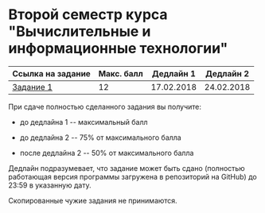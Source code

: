# Второй семестр курса "Вычислительные и информационные технологии"
|Ссылка на задание|Макс. балл|Дедлайн 1|Дедлайн 2|
|---|---|---|---|
|[Задание 1](./Assignment1) |12|17.02.2018|24.02.2018|



При сдаче полностью сделанного задания вы получите:

* до дедлайна 1 -- максимальный балл

* до дедлайна 2 -- 75% от максимального балла

* после дедлайна 2 -- 50% от максимального балла

Дедлайн подразумевает, что задание может быть сдано (полностью работающая версия программы загружена в репозиторий на GitHub) до 23:59 в указанную дату. 

Скопированные чужие задания не принимаются.
